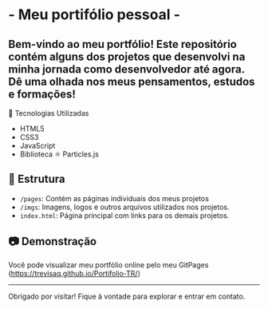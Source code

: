# - Meu portifólio pessoal -

## Bem-vindo ao meu portfólio! Este repositório contém alguns dos projetos que desenvolvi na minha jornada como desenvolvedor até agora. Dê uma olhada nos meus pensamentos, estudos e formações!

🚀 Tecnologias Utilizadas
- HTML5
- CSS3
- JavaScript
- Biblioteca ⚛ Particles.js
  
## 📁 Estrutura
- `/pages`: Contém as páginas individuais dos meus projetos
- `/imgs`: Imagens, logos e outros arquivos utilizados nos projetos.
- `index.html`: Página principal com links para os demais projetos.

## 📷 Demonstração

Você pode visualizar meu portfólio online pelo meu GitPages (https://trevisaq.github.io/Portifolio-TR/)

---

Obrigado por visitar! Fique à vontade para explorar e entrar em contato.
